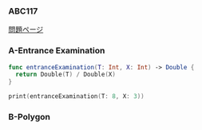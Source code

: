 ### ABC117
[問題ページ](https://atcoder.jp/contests/abc117/tasks)

### A-Entrance Examination
```Swift
func entranceExamination(T: Int, X: Int) -> Double {
  return Double(T) / Double(X)
}

print(entranceExamination(T: 8, X: 3))

```

### B-Polygon
```Swift

```
